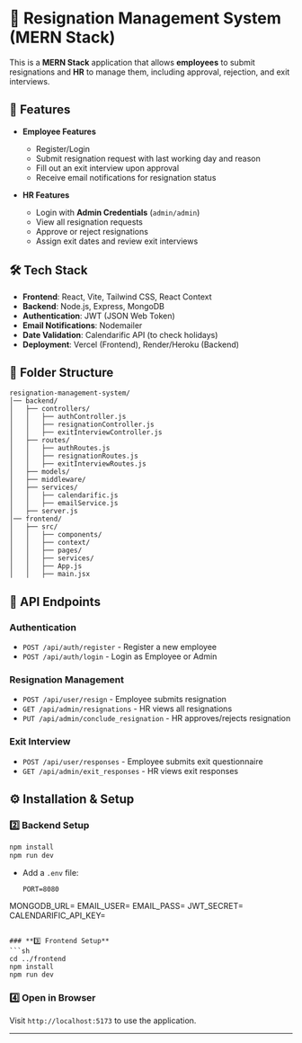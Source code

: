 # 🏢 Resignation Management System (MERN Stack)

This is a **MERN Stack** application that allows **employees** to submit resignations and **HR** to manage them, including approval, rejection, and exit interviews.

## 🚀 Features
- **Employee Features**
  - Register/Login
  - Submit resignation request with last working day and reason
  - Fill out an exit interview upon approval
  - Receive email notifications for resignation status

- **HR Features**
  - Login with **Admin Credentials** (`admin/admin`)
  - View all resignation requests
  - Approve or reject resignations
  - Assign exit dates and review exit interviews

## 🛠️ Tech Stack
- **Frontend**: React, Vite, Tailwind CSS, React Context
- **Backend**: Node.js, Express, MongoDB
- **Authentication**: JWT (JSON Web Token)
- **Email Notifications**: Nodemailer
- **Date Validation**: Calendarific API (to check holidays)
- **Deployment**: Vercel (Frontend), Render/Heroku (Backend)

## 📂 Folder Structure
```
resignation-management-system/
│── backend/
│   ├── controllers/
│   │   ├── authController.js
│   │   ├── resignationController.js
│   │   ├── exitInterviewController.js
│   ├── routes/
│   │   ├── authRoutes.js
│   │   ├── resignationRoutes.js
│   │   ├── exitInterviewRoutes.js
│   ├── models/
│   ├── middleware/
│   ├── services/
│   │   ├── calendarific.js
│   │   ├── emailService.js
│   ├── server.js
│── frontend/
│   ├── src/
│   │   ├── components/
│   │   ├── context/
│   │   ├── pages/
│   │   ├── services/
│   │   ├── App.js
│   │   ├── main.jsx
```

## 📌 API Endpoints

### **Authentication**
- `POST /api/auth/register` - Register a new employee
- `POST /api/auth/login` - Login as Employee or Admin

### **Resignation Management**
- `POST /api/user/resign` - Employee submits resignation
- `GET /api/admin/resignations` - HR views all resignations
- `PUT /api/admin/conclude_resignation` - HR approves/rejects resignation

### **Exit Interview**
- `POST /api/user/responses` - Employee submits exit questionnaire
- `GET /api/admin/exit_responses` - HR views exit responses

## ⚙️ Installation & Setup

### **2️⃣ Backend Setup**
```sh
npm install
npm run dev
```
- Add a `.env` file:
  ```env
  PORT=8080
MONGODB_URL=
EMAIL_USER=
EMAIL_PASS=
JWT_SECRET=
CALENDARIFIC_API_KEY=
  ```

### **3️⃣ Frontend Setup**
```sh
cd ../frontend
npm install
npm run dev
```

### **4️⃣ Open in Browser**
Visit `http://localhost:5173` to use the application.

---

